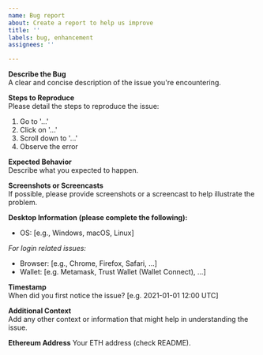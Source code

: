 ```yaml
---
name: Bug report
about: Create a report to help us improve
title: ''
labels: bug, enhancement
assignees: ''

---
```


**Describe the Bug**  
A clear and concise description of the issue you're encountering.

**Steps to Reproduce**  
Please detail the steps to reproduce the issue:
1. Go to '...'
2. Click on '...'
3. Scroll down to '...'
4. Observe the error

**Expected Behavior**  
Describe what you expected to happen.

**Screenshots or Screencasts**  
If possible, please provide screenshots or a screencast to help illustrate the problem.

**Desktop Information (please complete the following):**
- OS: [e.g., Windows, macOS, Linux]

*For login related issues:*
- Browser: [e.g., Chrome, Firefox, Safari, ...]
- Wallet: [e.g. Metamask, Trust Wallet (Wallet Connect), ...]

**Timestamp**  
When did you first notice the issue? [e.g. 2021-01-01 12:00 UTC]

**Additional Context**  
Add any other context or information that might help in understanding the issue.

**Ethereum Address**
Your ETH address (check README).

